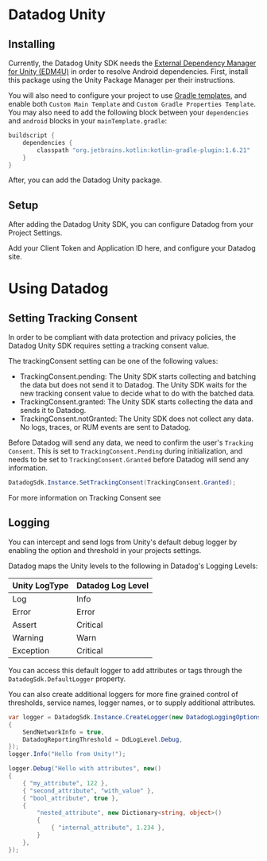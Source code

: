 # Datadog Unity

## Installing

Currently, the Datadog Unity SDK needs the [External Dependency Manager for Unity (EDM4U)](https://github.com/googlesamples/unity-jar-resolver)
in order to resolve Android dependencies. First, install this package using the Unity Package Manager per their instructions.

You will also need to configure your project to use [Gradle templates](https://docs.unity3d.com/Manual/gradle-templates.html), and enable both
`Custom Main Template` and `Custom Gradle Properties Template`.  You may also need to add the following block between your `dependencies` and `android`
blocks in your `mainTemplate.gradle`:

```groovy
buildscript {
    dependencies {
        classpath "org.jetbrains.kotlin:kotlin-gradle-plugin:1.6.21"
    }
}
```

After, you can add the Datadog Unity package.

## Setup

After adding the Datadog Unity SDK, you can configure Datadog from your Project Settings.

Add your Client Token and Application ID here, and configure your Datadog site.

# Using Datadog

## Setting Tracking Consent

In order to be compliant with data protection and privacy policies, the Datadog Unity SDK requires setting a tracking consent value.

The trackingConsent setting can be one of the following values:

  * TrackingConsent.pending: The Unity SDK starts collecting and batching the data but does not send it to Datadog. The Unity SDK waits for the new tracking consent value to decide what to do with the batched data.
  * TrackingConsent.granted: The Unity SDK starts collecting the data and sends it to Datadog.
  * TrackingConsent.notGranted: The Unity SDK does not collect any data. No logs, traces, or RUM events are sent to Datadog.

Before Datadog will send any data, we need to confirm the user's `Tracking Consent`. This is set to `TrackingConsent.Pending` during initialization,
and needs to be set to `TrackingConsent.Granted` before Datadog will send any information.

```cs
DatadogSdk.Instance.SetTrackingConsent(TrackingConsent.Granted);
```

For more information on Tracking Consent see

## Logging

You can intercept and send logs from Unity's default debug logger by enabling the option and threshold in your projects settings.

Datadog maps the Unity levels to the following in Datadog's Logging Levels:

| Unity LogType  | Datadog Log Level |
| -------------- | ----------------- |
| Log            |  Info             |
| Error          |  Error            |
| Assert         |  Critical         |
| Warning        |  Warn             |
| Exception      |  Critical         |

You can access this default logger to add attributes or tags through the `DatadogSdk.DefaultLogger` property.

You can also create additional loggers for more fine grained control of thresholds, service names, logger names, or to supply additional
attributes.

```cs
var logger = DatadogSdk.Instance.CreateLogger(new DatadogLoggingOptions()
{
    SendNetworkInfo = true,
    DatadogReportingThreshold = DdLogLevel.Debug,
});
logger.Info("Hello from Unity!");

logger.Debug("Hello with attributes", new()
{
    { "my_attribute", 122 },
    { "second_attribute", "with_value" },
    { "bool_attribute", true },
    {
        "nested_attribute", new Dictionary<string, object>()
        {
            { "internal_attribute", 1.234 },
        }
    },
});
```
